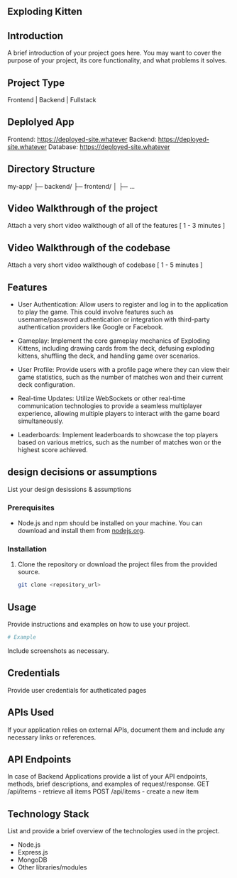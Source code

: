 ## Exploding Kitten 

## Introduction
A brief introduction of your project goes here. You may want to cover the purpose of your project, its core functionality, and what problems it solves.

## Project Type
Frontend | Backend | Fullstack

## Deplolyed App
Frontend: https://deployed-site.whatever
Backend: https://deployed-site.whatever
Database: https://deployed-site.whatever

## Directory Structure
my-app/
├─ backend/
├─ frontend/
│  ├─ ...

## Video Walkthrough of the project
Attach a very short video walkthough of all of the features [ 1 - 3 minutes ]

## Video Walkthrough of the codebase
Attach a very short video walkthough of codebase [ 1 - 5 minutes ]

## Features
- User Authentication: Allow users to register and log in to the application to play the game. This could involve features such as username/password authentication or integration with third-party authentication providers like Google or Facebook.

- Gameplay: Implement the core gameplay mechanics of Exploding Kittens, including drawing cards from the deck, defusing exploding kittens, shuffling the deck, and handling game over scenarios.

- User Profile: Provide users with a profile page where they can view their game statistics, such as the number of matches won and their current deck configuration.

- Real-time Updates: Utilize WebSockets or other real-time communication technologies to provide a seamless multiplayer experience, allowing multiple players to interact with the game board simultaneously.

- Leaderboards: Implement leaderboards to showcase the top players based on various metrics, such as the number of matches won or the highest score achieved.

## design decisions or assumptions
List your design desissions & assumptions

### Prerequisites
- Node.js and npm should be installed on your machine. You can download and install them from [nodejs.org](https://nodejs.org/).

### Installation

1. Clone the repository or download the project files from the provided source.
   ```bash
   git clone <repository_url>

## Usage
Provide instructions and examples on how to use your project.

```bash
# Example
```

Include screenshots as necessary.

## Credentials
Provide user credentials for autheticated pages

## APIs Used
If your application relies on external APIs, document them and include any necessary links or references.

## API Endpoints
In case of Backend Applications provide a list of your API endpoints, methods, brief descriptions, and examples of request/response.
GET /api/items - retrieve all items
POST /api/items - create a new item


## Technology Stack
List and provide a brief overview of the technologies used in the project.

- Node.js
- Express.js
- MongoDB
- Other libraries/modules
